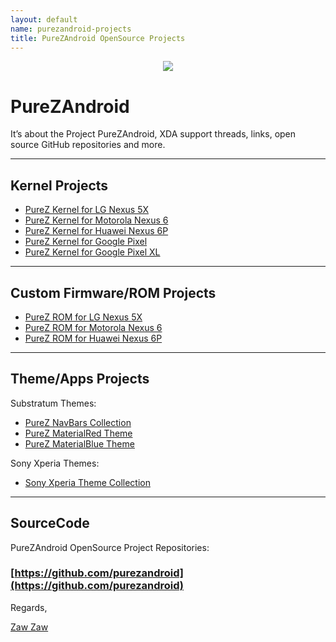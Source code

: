 ```yaml
---
layout: default
name: purezandroid-projects
title: PureZAndroid OpenSource Projects
---
```


<p align="center"> 
  <img src="https://s20.postimg.cc/vpbav0vq5/Pure_Z-_Logo.png" /> 
</p>

# PureZAndroid

It’s about the Project PureZAndroid, XDA support threads, links, open source GitHub repositories and more.

----

## Kernel Projects
- [PureZ Kernel for LG Nexus 5X](https://forum.xda-developers.com/nexus-5x/development/kernel-purez-kernel-v2-0-purez-myanmar-t3627288)
- [PureZ Kernel for Motorola Nexus 6](https://forum.xda-developers.com/nexus-6/development/kernel-purez-kernel-n6-v2-0-purezandroid-t3637808)
- [PureZ Kernel for Huawei Nexus 6P](https://forum.xda-developers.com/nexus-6p/development/kernel-purez-kernel-v2-0-purezandroid-t3636909)
- [PureZ Kernel for Google Pixel](https://forum.xda-developers.com/pixel/development/kernel-purez-kernel-google-pixel-pixel-t3742890)
- [PureZ Kernel for Google Pixel XL](https://forum.xda-developers.com/pixel-xl/development/kernel-purez-kernel-google-pixel-pixel-t3742489)

----

## Custom Firmware/ROM Projects
- [PureZ ROM for LG Nexus 5X](https://forum.xda-developers.com/nexus-5x/development/rom-pure-z-rom-stock-lg-nexus-5x-t3535719)
- [PureZ ROM for Motorola Nexus 6](https://forum.xda-developers.com/nexus-6/development/rom-purez-rom-purez-project-pixel-t3580752)
- [PureZ ROM for Huawei Nexus 6P](https://forum.xda-developers.com/nexus-6p/development/rom-purez-rom-simple-stability-pixel-t3576852)

----

## Theme/Apps Projects
Substratum Themes:
- [PureZ NavBars Collection](https://forum.xda-developers.com/android/themes/theme-purez-navbars-collection-t3539092)
- [PureZ MaterialRed Theme](https://forum.xda-developers.com/android/themes/theme-purez-material-dark-theme-t3549024)
- [PureZ MaterialBlue Theme](https://forum.xda-developers.com/android/themes/theme-purez-materialblue-v1-0-t3649926)

Sony Xperia Themes:
- [Sony Xperia Theme Collection](https://forum.xda-developers.com/crossdevice-dev/sony-themes-apps/list-xperia-theme-collection-lollipop-t3512183)

----

## SourceCode
PureZAndroid OpenSource Project Repositories: 

### [https://github.com/purezandroid](https://github.com/purezandroid)


Regards,

[Zaw Zaw](https://github.com/zawzaww)
